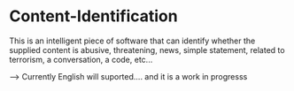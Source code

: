 # Content-Identification
This is an intelligent piece of software that can identify whether the supplied content is abusive, threatening, news, simple statement, related to terrorism, a conversation, a code, etc...

--> Currently English will suported.... and it is a work in progresss
